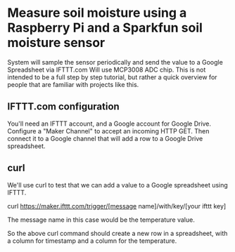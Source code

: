 # Measure soil moisture using a Raspberry Pi and a Sparkfun soil moisture sensor

System will sample the sensor periodically and send the value to a Google Spreadsheet via IFTTT.com
Will use MCP3008 ADC chip.  This is not intended to be a full step by step tutorial, but rather
a quick overview for people that are familiar with projects like this.

## IFTTT.com configuration
You'll need an IFTTT account, and a Google account for Google Drive.  Configure a "Maker Channel" to accept an incoming HTTP GET.  Then connect it
to a Google channel that will add a row to a Google Drive spreadsheet.

## curl
We'll use curl to test that we can add a value to a Google spreadsheet using IFTTT.  

curl https://maker.ifttt.com/trigger/[message name]/with/key/[your ifttt key]

The message name in this case would be the temperature value.

So the above curl command should create a new row in a spreadsheet, with a column for timestamp and a column for the temperature.

 


